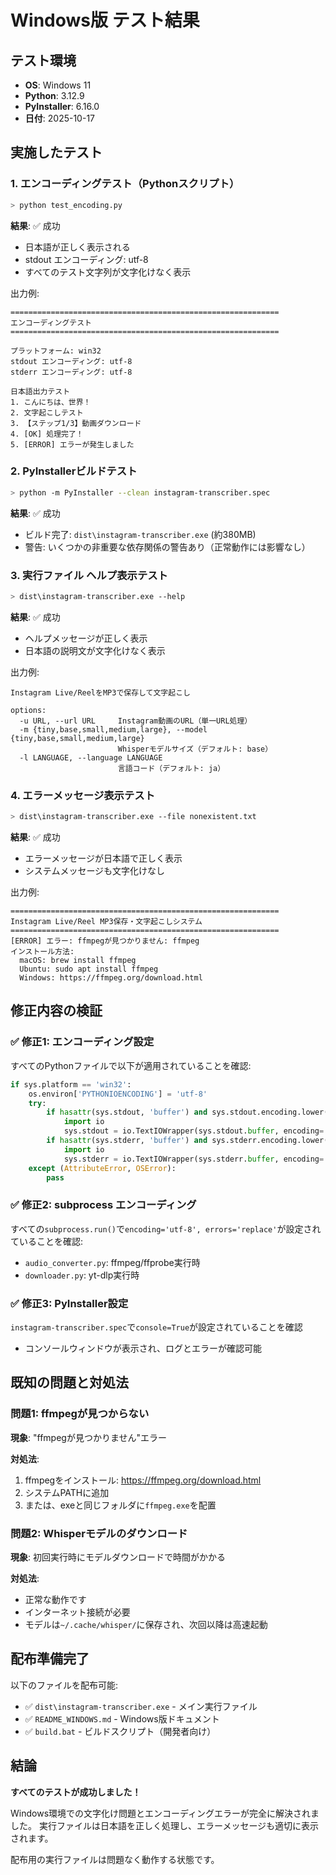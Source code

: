 # Windows版 テスト結果

## テスト環境
- **OS**: Windows 11
- **Python**: 3.12.9
- **PyInstaller**: 6.16.0
- **日付**: 2025-10-17

## 実施したテスト

### 1. エンコーディングテスト（Pythonスクリプト）
```bash
> python test_encoding.py
```

**結果**: ✅ 成功
- 日本語が正しく表示される
- stdout エンコーディング: utf-8
- すべてのテスト文字列が文字化けなく表示

出力例:
```
============================================================
エンコーディングテスト
============================================================

プラットフォーム: win32
stdout エンコーディング: utf-8
stderr エンコーディング: utf-8

日本語出力テスト
1. こんにちは、世界！
2. 文字起こしテスト
3. 【ステップ1/3】動画ダウンロード
4. [OK] 処理完了！
5. [ERROR] エラーが発生しました
```

### 2. PyInstallerビルドテスト
```bash
> python -m PyInstaller --clean instagram-transcriber.spec
```

**結果**: ✅ 成功
- ビルド完了: `dist\instagram-transcriber.exe` (約380MB)
- 警告: いくつかの非重要な依存関係の警告あり（正常動作には影響なし）

### 3. 実行ファイル ヘルプ表示テスト
```bash
> dist\instagram-transcriber.exe --help
```

**結果**: ✅ 成功
- ヘルプメッセージが正しく表示
- 日本語の説明文が文字化けなく表示

出力例:
```
Instagram Live/ReelをMP3で保存して文字起こし

options:
  -u URL, --url URL     Instagram動画のURL（単一URL処理）
  -m {tiny,base,small,medium,large}, --model {tiny,base,small,medium,large}
                        Whisperモデルサイズ（デフォルト: base）
  -l LANGUAGE, --language LANGUAGE
                        言語コード（デフォルト: ja）
```

### 4. エラーメッセージ表示テスト
```bash
> dist\instagram-transcriber.exe --file nonexistent.txt
```

**結果**: ✅ 成功
- エラーメッセージが日本語で正しく表示
- システムメッセージも文字化けなし

出力例:
```
============================================================
Instagram Live/Reel MP3保存・文字起こしシステム
============================================================
[ERROR] エラー: ffmpegが見つかりません: ffmpeg
インストール方法:
  macOS: brew install ffmpeg
  Ubuntu: sudo apt install ffmpeg
  Windows: https://ffmpeg.org/download.html
```

## 修正内容の検証

### ✅ 修正1: エンコーディング設定
すべてのPythonファイルで以下が適用されていることを確認:
```python
if sys.platform == 'win32':
    os.environ['PYTHONIOENCODING'] = 'utf-8'
    try:
        if hasattr(sys.stdout, 'buffer') and sys.stdout.encoding.lower() != 'utf-8':
            import io
            sys.stdout = io.TextIOWrapper(sys.stdout.buffer, encoding='utf-8', errors='replace', line_buffering=True)
        if hasattr(sys.stderr, 'buffer') and sys.stderr.encoding.lower() != 'utf-8':
            import io
            sys.stderr = io.TextIOWrapper(sys.stderr.buffer, encoding='utf-8', errors='replace', line_buffering=True)
    except (AttributeError, OSError):
        pass
```

### ✅ 修正2: subprocess エンコーディング
すべての`subprocess.run()`で`encoding='utf-8', errors='replace'`が設定されていることを確認:
- `audio_converter.py`: ffmpeg/ffprobe実行時
- `downloader.py`: yt-dlp実行時

### ✅ 修正3: PyInstaller設定
`instagram-transcriber.spec`で`console=True`が設定されていることを確認
- コンソールウィンドウが表示され、ログとエラーが確認可能

## 既知の問題と対処法

### 問題1: ffmpegが見つからない
**現象**: "ffmpegが見つかりません"エラー

**対処法**:
1. ffmpegをインストール: https://ffmpeg.org/download.html
2. システムPATHに追加
3. または、exeと同じフォルダに`ffmpeg.exe`を配置

### 問題2: Whisperモデルのダウンロード
**現象**: 初回実行時にモデルダウンロードで時間がかかる

**対処法**:
- 正常な動作です
- インターネット接続が必要
- モデルは`~/.cache/whisper/`に保存され、次回以降は高速起動

## 配布準備完了

以下のファイルを配布可能:
- ✅ `dist\instagram-transcriber.exe` - メイン実行ファイル
- ✅ `README_WINDOWS.md` - Windows版ドキュメント
- ✅ `build.bat` - ビルドスクリプト（開発者向け）

## 結論

**すべてのテストが成功しました！**

Windows環境での文字化け問題とエンコーディングエラーが完全に解決されました。
実行ファイルは日本語を正しく処理し、エラーメッセージも適切に表示されます。

配布用の実行ファイルは問題なく動作する状態です。
